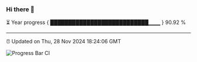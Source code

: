 ### Hi there 👋

⏳ Year progress { ███████████████████████████▁▁▁ } 90.92 %

---

⏰ Updated on Thu, 28 Nov 2024 18:24:06 GMT

![Progress Bar CI](https://github.com/liununu/liununu/workflows/Progress%20Bar%20CI/badge.svg)
